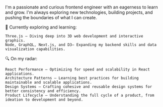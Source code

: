 I'm a passionate and curious frontend engineer with an eagerness to learn and grow. I'm always exploring new technologies, building projects, and pushing the boundaries of what I can create.

🚀 Currently exploring and learning:

    Three.js – Diving deep into 3D web development and interactive graphics.
    Node, GraphQL, Next.js, and D3– Expanding my backend skills and data visualization capabilities.

🔍 On my radar:

    React Performance – Optimizing for speed and scalability in React applications.
    Architecture Patterns – Learning best practices for building maintainable and scalable applications.
    Design Systems – Crafting cohesive and reusable design systems for better consistency and efficiency.
    Product Lifecycle – Understanding the full cycle of a product, from ideation to development and beyond.



<!--
**binarypsilocybin/binarypsilocybin** is a ✨ _special_ ✨ repository because its `README.md` (this file) appears on your GitHub profile.

Here are some ideas to get you started:

- 🔭 I’m currently working on ...
- 🌱 I’m currently learning ...
- 👯 I’m looking to collaborate on ...
- 🤔 I’m looking for help with ...
- 💬 Ask me about ...
- 📫 How to reach me: ...
- 😄 Pronouns: ...
- ⚡ Fun fact: ...
-->
